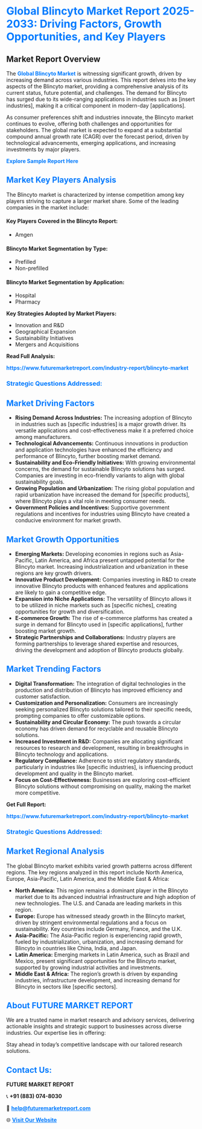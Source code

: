 <h1 style="color: #007BFF;">Global Blincyto Market Report 2025-2033: Driving Factors, Growth Opportunities, and Key Players</h1>

<section id="overview">
<h2>Market Report Overview</h2>
<p>The <a href="https://www.futuremarketreport.com/industry-report/blincyto-market" style="color: #007BFF; text-decoration: none;"><strong>Global Blincyto Market</strong></a> is witnessing significant growth, driven by increasing demand across various industries. This report delves into the key aspects of the Blincyto market, providing a comprehensive analysis of its current status, future potential, and challenges. The demand for Blincyto has surged due to its wide-ranging applications in industries such as [insert industries], making it a critical component in modern-day [applications].</p>
<p>As consumer preferences shift and industries innovate, the Blincyto market continues to evolve, offering both challenges and opportunities for stakeholders. The global market is expected to expand at a substantial compound annual growth rate (CAGR) over the forecast period, driven by technological advancements, emerging applications, and increasing investments by major players.</p>
</section>

<section id="overview">
<p><a href="https://www.futuremarketreport.com/request-sample/reportId=43941" style="color: #007BFF; text-decoration: none;"><strong>Explore Sample Report Here</strong></a></p>
</section>

<section id="key-players">
<h2 style="color: #007BFF;">Market Key Players Analysis</h2>
<p>The Blincyto market is characterized by intense competition among key players striving to capture a larger market share. Some of the leading companies in the market include:</p>
<h4>Key Players Covered in the Blincyto Report:</h4>
<ul><li>Amgen</li></ul>
<h4>Blincyto Market Segmentation by Type:</h4>
<ul><li>Prefilled</li><li>Non-prefilled</li></ul>

<h4>Blincyto Market Segmentation by Application:</h4>
<ul><li>Hospital</li><li>Pharmacy</li></ul>
<p><strong>Key Strategies Adopted by Market Players:</strong></p>
<ul>
<li>Innovation and R&D</li>
<li>Geographical Expansion</li>
<li>Sustainability Initiatives</li>
<li>Mergers and Acquisitions</li>
</ul>
</section>

<section>
<p><strong>Read Full Analysis: </strong></p><a href="https://www.futuremarketreport.com/industry-report/blincyto-market" style="color: #007BFF; text-decoration: none;"><strong>https://www.futuremarketreport.com/industry-report/blincyto-market</strong></a>
<h3 style="color: #007BFF;">Strategic Questions Addressed:</h3>
</section>

<section id="driving-factors">
<h2 style="color: #007BFF;">Market Driving Factors</h2>
<ul>
<li><strong>Rising Demand Across Industries:</strong> The increasing adoption of Blincyto in industries such as [specific industries] is a major growth driver. Its versatile applications and cost-effectiveness make it a preferred choice among manufacturers.</li>
<li><strong>Technological Advancements:</strong> Continuous innovations in production and application technologies have enhanced the efficiency and performance of Blincyto, further boosting market demand.</li>
<li><strong>Sustainability and Eco-Friendly Initiatives:</strong> With growing environmental concerns, the demand for sustainable Blincyto solutions has surged. Companies are investing in eco-friendly variants to align with global sustainability goals.</li>
<li><strong>Growing Population and Urbanization:</strong> The rising global population and rapid urbanization have increased the demand for [specific products], where Blincyto plays a vital role in meeting consumer needs.</li>
<li><strong>Government Policies and Incentives:</strong> Supportive government regulations and incentives for industries using Blincyto have created a conducive environment for market growth.</li>
</ul>
</section>

<section id="growth-opportunities">
<h2 style="color: #007BFF;">Market Growth Opportunities</h2>
<ul>
<li><strong>Emerging Markets:</strong> Developing economies in regions such as Asia-Pacific, Latin America, and Africa present untapped potential for the Blincyto market. Increasing industrialization and urbanization in these regions are key growth drivers.</li>
<li><strong>Innovative Product Development:</strong> Companies investing in R&D to create innovative Blincyto products with enhanced features and applications are likely to gain a competitive edge.</li>
<li><strong>Expansion into Niche Applications:</strong> The versatility of Blincyto allows it to be utilized in niche markets such as [specific niches], creating opportunities for growth and diversification.</li>
<li><strong>E-commerce Growth:</strong> The rise of e-commerce platforms has created a surge in demand for Blincyto used in [specific applications], further boosting market growth.</li>
<li><strong>Strategic Partnerships and Collaborations:</strong> Industry players are forming partnerships to leverage shared expertise and resources, driving the development and adoption of Blincyto products globally.</li>
</ul>
</section>

<section id="trending-factors">
<h2 style="color: #007BFF;">Market Trending Factors</h2>
<ul>
<li><strong>Digital Transformation:</strong> The integration of digital technologies in the production and distribution of Blincyto has improved efficiency and customer satisfaction.</li>
<li><strong>Customization and Personalization:</strong> Consumers are increasingly seeking personalized Blincyto solutions tailored to their specific needs, prompting companies to offer customizable options.</li>
<li><strong>Sustainability and Circular Economy:</strong> The push towards a circular economy has driven demand for recyclable and reusable Blincyto solutions.</li>
<li><strong>Increased Investment in R&D:</strong> Companies are allocating significant resources to research and development, resulting in breakthroughs in Blincyto technology and applications.</li>
<li><strong>Regulatory Compliance:</strong> Adherence to strict regulatory standards, particularly in industries like [specific industries], is influencing product development and quality in the Blincyto market.</li>
<li><strong>Focus on Cost-Effectiveness:</strong> Businesses are exploring cost-efficient Blincyto solutions without compromising on quality, making the market more competitive.</li>
</ul>
</section>

<section>
<p><strong>Get Full Report: </strong></p><a href="https://www.futuremarketreport.com/industry-report/blincyto-market" style="color: #007BFF; text-decoration: none;"><strong>https://www.futuremarketreport.com/industry-report/blincyto-market</strong></a>
<h3 style="color: #007BFF;">Strategic Questions Addressed:</h3>
</section>


<section id="regional-analysis">
<h2 style="color: #007BFF;">Market Regional Analysis</h2>
<p>The global Blincyto market exhibits varied growth patterns across different regions. The key regions analyzed in this report include North America, Europe, Asia-Pacific, Latin America, and the Middle East & Africa:</p>
<ul>
<li><strong>North America:</strong> This region remains a dominant player in the Blincyto market due to its advanced industrial infrastructure and high adoption of new technologies. The U.S. and Canada are leading markets in this region.</li>
<li><strong>Europe:</strong> Europe has witnessed steady growth in the Blincyto market, driven by stringent environmental regulations and a focus on sustainability. Key countries include Germany, France, and the U.K.</li>
<li><strong>Asia-Pacific:</strong> The Asia-Pacific region is experiencing rapid growth, fueled by industrialization, urbanization, and increasing demand for Blincyto in countries like China, India, and Japan.</li>
<li><strong>Latin America:</strong> Emerging markets in Latin America, such as Brazil and Mexico, present significant opportunities for the Blincyto market, supported by growing industrial activities and investments.</li>
<li><strong>Middle East & Africa:</strong> The region’s growth is driven by expanding industries, infrastructure development, and increasing demand for Blincyto in sectors like [specific sectors].</li>
</ul>
</section>

<footer>
<h2 style="color: #007BFF;">About FUTURE MARKET REPORT</h2>
<p>We are a trusted name in market research and advisory services, delivering actionable insights and strategic support to businesses across diverse industries. Our expertise lies in offering:</p>

<p>Stay ahead in today’s competitive landscape with our tailored research solutions.</p>

<h2 style="color: #007BFF;">Contact Us:</h2>
<p><strong>FUTURE MARKET REPORT</strong></p>
<p>📞 <strong>+91 (883) 074-8030</strong></p>
<p>📧 <strong><a href="mailto:help@futuremarketreport.com" style="color: #007BFF;">help@futuremarketreport.com</a></strong></p>
<p>🌐 <strong><a href="https://www.futuremarketreport.com/" style="color: #007BFF;">Visit Our Website</a></strong></p>
</footer>
